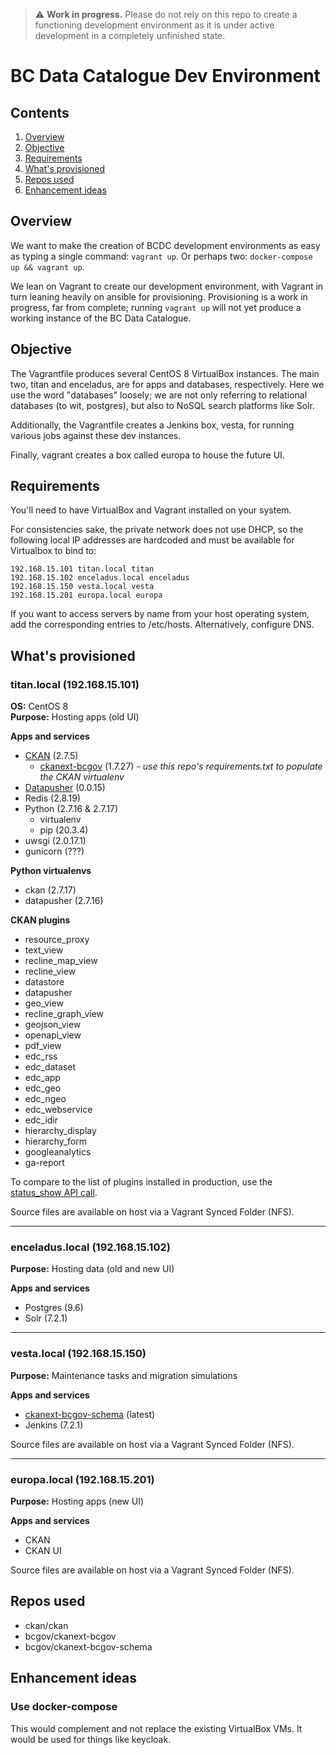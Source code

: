 > ⚠️ **Work in progress.** Please do not rely on this repo to create a functioning development environment as it is under active development in a completely unfinished state.

  
# BC Data Catalogue Dev Environment

## Contents

1. [Overview](#overview)
1. [Objective](#objective)
1. [Requirements](#requirements)
1. [What's provisioned](#whats-provisioned)
1. [Repos used](#repos-used)
2. [Enhancement ideas](#enhancement-ideas)

## Overview

We want to make the creation of BCDC development environments as easy as
typing a single command:  `vagrant up`. Or perhaps two: `docker-compose up && vagrant up`.

We lean on Vagrant to create our development environment, with Vagrant in turn leaning heavily on ansible for provisioning. Provisioning is a work in
progress, far from complete; running `vagrant up` will not yet produce a
working instance of the BC Data Catalogue.

## Objective

The Vagrantfile produces several CentOS 8 VirtualBox instances. The main two, titan and
enceladus, are for apps and databases, respectively. Here we use the
word "databases" loosely; we are not only referring to relational databases
(to wit, postgres), but also to NoSQL search platforms like Solr.

Additionally, the Vagrantfile creates a Jenkins box, vesta, for running various jobs
against these dev instances.

Finally, vagrant creates a box called europa to house the future UI.

## Requirements

You'll need to have VirtualBox and Vagrant installed on your system.

For consistencies sake, the private network does not use DHCP, so the
following local IP addresses are hardcoded and must be available for
Virtualbox to bind to:

    192.168.15.101 titan.local titan
    192.168.15.102 enceladus.local enceladus
    192.168.15.150 vesta.local vesta
    192.168.15.201 europa.local europa

If you want to access servers by name from your host operating system, add the
corresponding entries to /etc/hosts. Alternatively, configure DNS.


## What's provisioned

### titan.local (192.168.15.101)

**OS:** CentOS 8  
**Purpose:** Hosting apps (old UI)

**Apps and services**

 - [CKAN](https://github.com/ckan/ckan/tree/ckan-2.7.5) (2.7.5)
   - [ckanext-bcgov](https://github.com/bcgov/ckanext-bcgov/tree/1.7.27) (1.7.27) *- use this repo's requirements.txt to populate the CKAN virtualenv*
 - [Datapusher](https://github.com/ckan/datapusher/tree/0.0.15) (0.0.15)
 - Redis (2.8.19)
 - Python (2.7.16 & 2.7.17)
    - virtualenv
    - pip (20.3.4)
 - uwsgi (2.0.17.1)
 - gunicorn (???)

**Python virtualenvs**

 - ckan (2.7.17)
 - datapusher (2.7.16)

**CKAN plugins**

- resource_proxy
- text_view
- recline_map_view
- recline_view
- datastore
- datapusher
- geo_view
- recline_graph_view
- geojson_view
- openapi_view
- pdf_view
- edc_rss
- edc_dataset
- edc_app
- edc_geo
- edc_ngeo
- edc_webservice
- edc_idir
- hierarchy_display
- hierarchy_form
- googleanalytics
- ga-report

To compare to the list of plugins installed in production, use the [status_show API call](https://catalogue.data.gov.bc.ca/api/3/action/status_show).

Source files are available on host via a Vagrant Synced Folder (NFS).

---

### enceladus.local (192.168.15.102)

**Purpose:** Hosting data (old and new UI)

**Apps and services**

 - Postgres (9.6)
 - Solr (7.2.1)

---

### vesta.local (192.168.15.150)

**Purpose:** Maintenance tasks and migration simulations

**Apps and services**

 - [ckanext-bcgov-schema](https://github.com/bcgov/ckanext-bcgov-schema/tree/master) (latest)
 - Jenkins (7.2.1)

Source files are available on host via a Vagrant Synced Folder (NFS).

---

### europa.local (192.168.15.201)

**Purpose:** Hosting apps (new UI)

**Apps and services**

 - CKAN
 - CKAN UI

Source files are available on host via a Vagrant Synced Folder (NFS).

## Repos used

 - ckan/ckan
 - bcgov/ckanext-bcgov
 - bcgov/ckanext-bcgov-schema

## Enhancement ideas

### Use docker-compose

This would complement and not replace the existing VirtualBox VMs. It would be used for things like keycloak.

